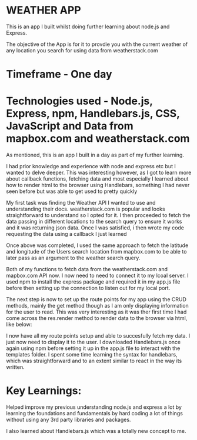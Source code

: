 # WEATHER APP

This is an app I built whilst doing further learning about node.js and Express.

The objective of the App is for it to provdie you with the current weather of any location you search for using data from weatherstack.com

# Timeframe - One day

# Technologies used - Node.js, Express, npm, Handlebars.js, CSS, JavaScript and Data from mapbox.com and weatherstack.com

As mentioned, this is an app I built in a day as part of my further learning.

I had prior knowledge and experience with node and express etc but I wanted to delve deeper. This was interesting however, as I got to learn more about callback functions, fetching data and most especially I learned about how to render html to the browser using Handlebars, something I had never seen before but was able to get used to pretty quickly

My first task was finding the Weather API I wanted to use and understanding their docs. weatherstack.com is popular and looks straightforward to understand so I opted for it.
I then proceeded to fetch the data passing in different locations to the search query to ensure it works and it was returning json data.  Once I was satisfied, i then wrote my code requesting the data using a callback I just learned

Once above was completed, I used the same approach to fetch the latitude and longitude of the Users search location from mapbox.com to be able to later pass as an argument to the weather search query.

Both of my functions to fetch data from the weatherstack.com and mapbox.com API now. I now need to need to connect it to my lcoal server. I used npm to install the express package and required it in my app.js file before then setting up the connection to listen out for my local port.

The next step is now to set up the route points for my app using the CRUD methods, mainly the get method though as I am only displaying information for the user to read. This was very interesting as it was ther first time I had come across the res.render method to render data to the browser via html, like below:
<!-- app.get('/about', (req, res) => {
  res.render('about', {
    title: 'About',
    name: 'Benga Olasebikan', 
    profession: 'Junior Web Developer'
  })
}) -->

I now have all my route points setup and able to succesfully fetch my data. I just now need to display it to the user. I downloaded Handlebars.js once again using npm before setting it up in the app.js file to interact with the templates folder. I spent some time learning the syntax for handlebars, which was straightforward and to an extent similar to react in the way its written. 

# Key Learnings:

Helped improve my previous understanding node.js and express a lot by learning the foundations and fundamentals by hard coding a lot of things without using any 3rd party libraries and packages.

I also learned about Handlebars.js which was a totally new concept to me.




